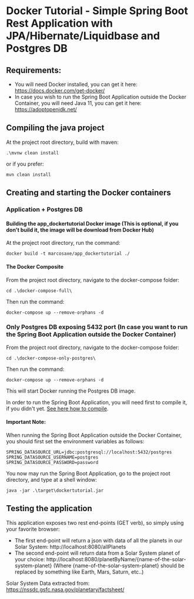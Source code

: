 # Docker Tutorial - Simple Spring Boot Rest Application with JPA/Hibernate/Liquidbase and Postgres DB

## Requirements:

* You will need Docker installed, you can get it here: https://docs.docker.com/get-docker/
* In case you wish to run the Spring Boot Application outside the Docker Container, you will need Java 11, you can get it here: https://adoptopenjdk.net/ 


## <a name="compiling">Compiling the java project</a>

At the project root directory, build with maven:

	.\mvnw clean install

or if you prefer:

	mvn clean install
	

## Creating and starting the Docker containers

### Application + Postgres DB 

#### Building the app_dockertutorial Docker image (This is optional, if you don't build it, the image will be download from Docker Hub)

At the project root directory, run the command:
 	
	docker build -t marcosaxe/app_dockertutorial ./
	
#### The Docker Composite

From the project root directory, navigate to the docker-compose folder:

	cd .\docker-compose-full\
	
Then run the command:

	docker-compose up --remove-orphans -d
	

### Only Postgres DB exposing 5432 port (In case you want to run the Spring Boot Application outside the Docker Container)
 
 	
From the project root directory, navigate to the docker-compose folder:

	cd .\docker-compose-only-postgres\
	
Then run the command:

	docker-compose up --remove-orphans -d
	
This will start Docker running the Postgres DB image.

In order to run the Spring Boot Application, you will need first to compile it, if you didn't yet. [See here how to compile](#compiling).

#### Important Note:

When running the Spring Boot Application outside the Docker Container, you should first set the environment variables as follows:
	
	SPRING_DATASOURCE_URL=jdbc:postgresql://localhost:5432/postgres
	SPRING_DATASOURCE_USERNAME=postgres
	SPRING_DATASOURCE_PASSWORD=password

You now may run the Spring Boot Application, go to the project root directory, and type at a shell window:

	java -jar .\target\dockertutorial.jar

	
## Testing the application

This application exposes two rest end-points (GET verb), so simply using your favorite browser:

* The first end-point will return a json with data of all the planets in our Solar System: http://localhost:8080/allPlanets
* The second end-point will return data from a Solar System planet of your choice:  http://localhost:8080/planetByName/{name-of-the-solar-system-planet} (Where {name-of-the-solar-system-planet} should be replaced by something like Earth, Mars, Saturn, etc..)  

Solar System Data extracted from: https://nssdc.gsfc.nasa.gov/planetary/factsheet/


